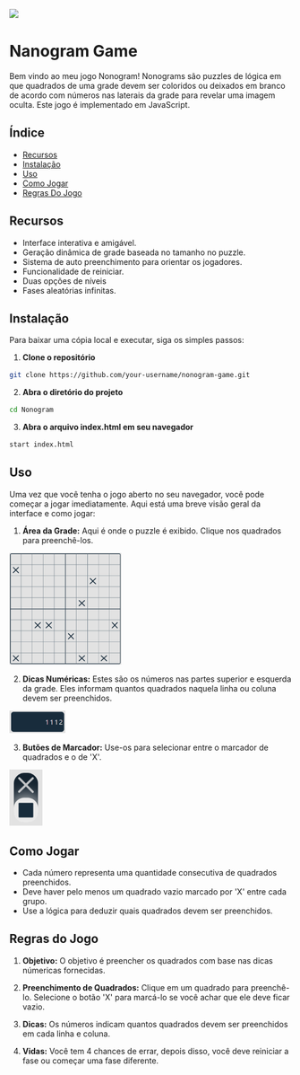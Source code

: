 
[<img src="https://img.shields.io/badge/English-US-%230A3161?style=flat-square&logo=readme&logoColor=white&logoSize=auto&labelColor=%23B31942"/>](readme.md)

# Nanogram Game

Bem vindo ao meu jogo Nonogram! Nonograms são puzzles de lógica em que quadrados de uma grade devem ser coloridos ou deixados em branco de acordo com números nas laterais da grade para revelar uma imagem oculta. Este jogo é implementado em JavaScript.

## Índice

- [Recursos](#recursos)
- [Instalação](#instalação)
- [Uso](#uso)
- [Como Jogar](#como-jogar)
- [Regras Do Jogo](#regras-do-jogo)

## Recursos

- Interface interativa e amigável.
- Geração dinâmica de grade baseada no tamanho no puzzle.
- Sistema de auto preenchimento para orientar os jogadores.
- Funcionalidade de reiniciar.
- Duas opções de níveis
- Fases aleatórias infinitas.

## Instalação

Para baixar uma cópia local e executar, siga os simples passos:

1. **Clone o repositório**

```sh
git clone https://github.com/your-username/nonogram-game.git
```

2. **Abra o diretório do projeto**

```sh
cd Nonogram
```

3. **Abra o arquivo index.html em seu navegador**

```sh
start index.html
```

## Uso

Uma vez que você tenha o jogo aberto no seu navegador, você pode começar a jogar imediatamente. Aqui está uma breve visão geral da interface e como jogar:

1. **Área da Grade:** Aqui é onde o puzzle é exibido. Clique nos quadrados para preenchê-los.
<img src="img/grid.png" alt="Grid Area Image" width="200"/>

2. **Dicas Numéricas:** Estes são os números nas partes superior e esquerda da grade. Eles informam quantos quadrados naquela linha ou coluna devem ser preenchidos.
<img src="img/number-hint.png" alt="Grid Area Image" width="100"/>

3. **Butões de Marcador:** Use-os para selecionar entre o marcador de quadrados e o de 'X'.
<img src="img/switch-button.png" alt="Grid Area Image" height="100"/>

## Como Jogar

- Cada número representa uma quantidade consecutiva de quadrados preenchidos.
- Deve haver pelo menos um quadrado vazio marcado por 'X' entre cada grupo.
- Use a lógica para deduzir quais quadrados devem ser preenchidos.

## Regras do Jogo

1. **Objetivo:** O objetivo é preencher os quadrados com base nas dicas númericas fornecidas.

2. **Preenchimento de Quadrados:** Clique em um quadrado para preenchê-lo. Selecione o botão 'X' para marcá-lo se você achar que ele deve ficar vazio.

3. **Dicas:** Os números indicam quantos quadrados devem ser preenchidos em cada linha e coluna.

4. **Vidas:** Você tem 4 chances de errar, depois disso, você deve reiniciar a fase ou começar uma fase diferente.